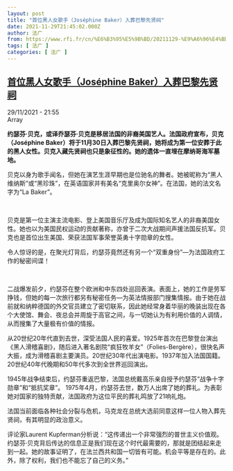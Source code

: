 ```yaml
---
layout: post
title: "首位黑人女歌手（Joséphine Baker）入葬巴黎先贤祠"
date: 2021-11-29T21:45:02.000Z
author: 法广
from: https://www.rfi.fr/cn/%E6%B3%95%E5%9B%BD/20211129-%E9%A6%96%E4%BD%8D%E9%BB%91%E4%BA%BA%E5%A5%B3%E6%AD%8C%E6%89%8B-jos%C3%A9phine-baker-%E5%85%A5%E8%91%AC%E5%B7%B4%E9%BB%8E%E5%85%88%E8%B4%A4%E7%A5%A0
tags: [ 法广 ]
categories: [ 法广 ]
---
```

<!--1638222302000-->
[首位黑人女歌手（Joséphine Baker）入葬巴黎先贤祠](https://www.rfi.fr/cn/%E6%B3%95%E5%9B%BD/20211129-%E9%A6%96%E4%BD%8D%E9%BB%91%E4%BA%BA%E5%A5%B3%E6%AD%8C%E6%89%8B-jos%C3%A9phine-baker-%E5%85%A5%E8%91%AC%E5%B7%B4%E9%BB%8E%E5%85%88%E8%B4%A4%E7%A5%A0)
------

<div>
<div>29/11/2021 - 21:55</div>Array<p><strong>                    约瑟芬·贝克，或译乔瑟芬·贝克是移居法国的非裔美国艺人。法国政府宣布，贝克（Joséphine Baker）将于11月30日入葬巴黎先贤祠，她将成为第一位安葬于此的黑人女性。贝克入藏先贤祠也只是象征性的。她的遗体一直埋在摩纳哥海军墓地。                </strong></p><div >                    <p>贝克以身为歌手闻名，但她在演艺生涯早期也是位驰名的舞者。她被昵称为“黑人维纳斯”或“黑珍珠”，在英语国家并有美名“克里奥尔女神”。在法国，她的法文名字为“La Baker”。</p><p> </p><p>贝克是第一位主演主流电影、登上美国音乐厅及成为国际知名艺人的非裔美国女性。她也以为美国民权运动的贡献著称，亦曾于二次大战期间声援法国反抗军。贝克也是首位出生美国、荣获法国军事荣誉英勇十字勋章的女性。</p><p>令人惊讶的是，在聚光灯背后，约瑟芬竟然还有另一个“双重身份”—为法国政府工作的秘密间谍！</p><p> </p><p>二战爆发前夕，约瑟芬在整个欧洲和中东四处巡回表演。表面上，她的工作是劳军挣钱，但她的每一次旅行都另有秘密任务—为英法情报部门搜集情报。由于她在战前就和纳粹德国的外交官员建立了密切联系，因此她经常身着华丽的晚装出现在各个大使馆、舞会、夜总会并周旋于高官之间，与一切她认为有利用价值的人调情，从而搜集了大量极有价值的情报。</p><p>从20世纪20年代直到去世，深受法国人民的喜爱。1925年首次在巴黎登台演出《黑人滑稽喜剧》，随后进入著名剧院“疯狂牧羊女”（Folies-Bergère），很快名声大振，成为滑稽喜剧主要演员。20世纪30年代出演电影。1937年加入法国国籍。20世纪40年代晚期和50年代多次到全世界巡回演出。</p><p>1945年战争结束后，约瑟芬重返巴黎，法国总统戴高乐亲自授予约瑟芬“战争十字勋章”和“抵抗奖章”。 1975年4月，约瑟芬去世，数万人出席了她的葬礼。为表彰她对国家的独特贡献，法国政府为这位平民的葬礼鸣放了21响礼炮。</p><p>法国当前面临各种社会分裂与危机，马克龙在总统大选前同意这样一位人物入葬先贤祠，有其明显的政治意义。</p><p>评论家Laurent Kupferman分析说：“这传递出一个非常强烈的普世主义价值观。约瑟芬·贝克背后传达的信息正是我们现在这个时代最需要的，那就是团结起来走到一起。她的故事证明了，在法兰西共和国一切皆有可能。机会平等是存在的。此外，除了权利，我们也不能忘了自己的义务。”</p>                                            <div data-selfpromo-newsletter>    </div>    <div data-selfpromo-app>    </div>                </div>
</div>
